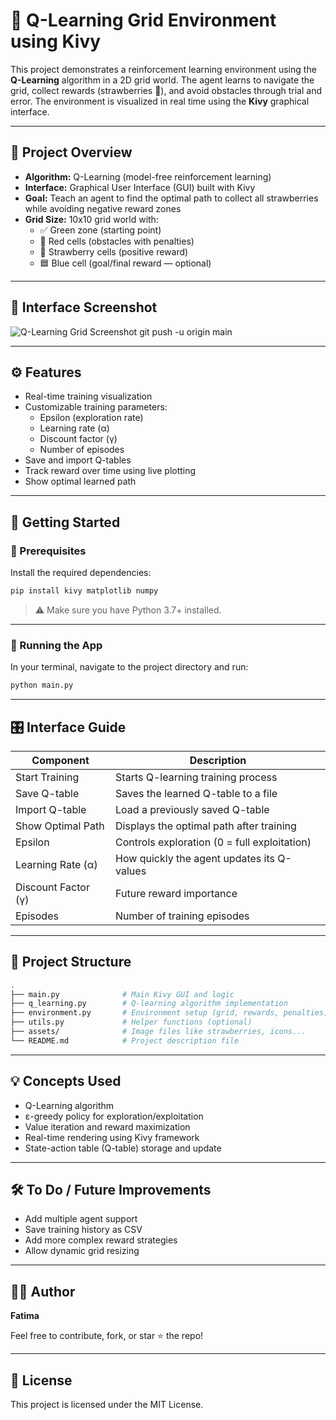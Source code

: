 
# 🍓 Q-Learning Grid Environment using Kivy

This project demonstrates a reinforcement learning environment using the **Q-Learning** algorithm in a 2D grid world. The agent learns to navigate the grid, collect rewards (strawberries 🍓), and avoid obstacles through trial and error. The environment is visualized in real time using the **Kivy** graphical interface.

---

## 🧠 Project Overview

- **Algorithm:** Q-Learning (model-free reinforcement learning)
- **Interface:** Graphical User Interface (GUI) built with Kivy
- **Goal:** Teach an agent to find the optimal path to collect all strawberries while avoiding negative reward zones
- **Grid Size:** 10x10 grid world with:
  - ✅ Green zone (starting point)
  - 🚫 Red cells (obstacles with penalties)
  - 🍓 Strawberry cells (positive reward)
  - 🟦 Blue cell (goal/final reward — optional)

---

## 📸 Interface Screenshot

![Q-Learning Grid Screenshot](assets/image.png.png)
git push -u origin main

---

## ⚙️ Features

- Real-time training visualization
- Customizable training parameters:
  - Epsilon (exploration rate)
  - Learning rate (α)
  - Discount factor (γ)
  - Number of episodes
- Save and import Q-tables
- Track reward over time using live plotting
- Show optimal learned path

---

## 🚀 Getting Started

### 🔧 Prerequisites

Install the required dependencies:

```bash
pip install kivy matplotlib numpy
```

> ⚠️ Make sure you have Python 3.7+ installed.

---

### 🧪 Running the App

In your terminal, navigate to the project directory and run:

```bash
python main.py
```

---

## 🎛️ Interface Guide

| Component              | Description                                      |
|------------------------|--------------------------------------------------|
| Start Training         | Starts Q-learning training process               |
| Save Q-table           | Saves the learned Q-table to a file              |
| Import Q-table         | Load a previously saved Q-table                  |
| Show Optimal Path      | Displays the optimal path after training         |
| Epsilon                | Controls exploration (0 = full exploitation)     |
| Learning Rate (α)      | How quickly the agent updates its Q-values       |
| Discount Factor (γ)    | Future reward importance                         |
| Episodes               | Number of training episodes                      |

---

## 📁 Project Structure

```bash
.
├── main.py              # Main Kivy GUI and logic
├── q_learning.py        # Q-learning algorithm implementation
├── environment.py       # Environment setup (grid, rewards, penalties)
├── utils.py             # Helper functions (optional)
├── assets/              # Image files like strawberries, icons...
└── README.md            # Project description file
```

---

## 💡 Concepts Used

- Q-Learning algorithm
- ε-greedy policy for exploration/exploitation
- Value iteration and reward maximization
- Real-time rendering using Kivy framework
- State-action table (Q-table) storage and update

---

## 🛠️ To Do / Future Improvements

- Add multiple agent support
- Save training history as CSV
- Add more complex reward strategies
- Allow dynamic grid resizing

---

## 🧑‍💻 Author

 **Fatima**

Feel free to contribute, fork, or star ⭐ the repo!

---

## 📜 License

This project is licensed under the MIT License.

